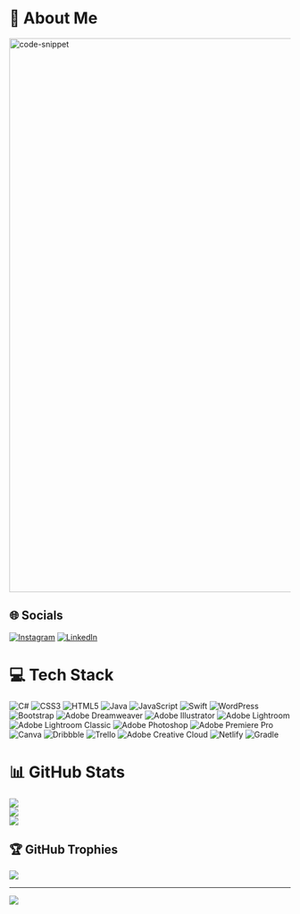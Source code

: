 <!-- 
- 👋 Hiya, I’m Caitee.
- 💻 I've been a Front-End Developer for 10 years.
- 👀 I’m working towards becoming a Software Developer.
- 🌱 I’m currently learning iOS development with Swift and Android development with Java/Gradle.
- 📚 I'm currently pursuing a Bachelor of Computer Science at WGU.
- 💞️ I’m looking to collaborate on app development, anything Java-related, or a new language.
- 🏂 I love to learn, hike, snowboard, take photos, invest in stocks, and travel. -->
# 💫 About Me
<!--![README md](https://github.com/caiteesmith/caiteesmith/assets/7319667/a4aeb4a7-5f9f-487d-95dd-51ae6947efff)-->
<img width="991" alt="code-snippet" src="https://github.com/caiteesmith/caiteesmith/assets/7319667/40386b89-e5b2-4e2f-9a41-fa282512d35c">


<!-- # 💫 About Me:
- 👋 Hiya, I’m Caitee.<br>- 💻 I've been a Front-End Developer for 10 years.<br>- 👀 I’m working towards becoming Full-Stack Engineer.<br>- 🌱 I’m currently learning iOS development with Swift and Android development with Java/Gradle.<br>- 💞️ I’m looking to collaborate on app development, anything Java-related, or a new language.<br>- 🏂 I love to learn, hike, snowboard, take photos, invest in stocks, and travel. -->


## 🌐 Socials
[![Instagram](https://img.shields.io/badge/Instagram-%23E4405F.svg?logo=Instagram&logoColor=white)](https://instagram.com/caiteecodes) [![LinkedIn](https://img.shields.io/badge/LinkedIn-%230077B5.svg?logo=linkedin&logoColor=white)](https://linkedin.com/in/caiteesmith) 

# 💻 Tech Stack
![C#](https://img.shields.io/badge/c%23-%23239120.svg?style=for-the-badge&logo=csharp&logoColor=white) ![CSS3](https://img.shields.io/badge/css3-%231572B6.svg?style=for-the-badge&logo=css3&logoColor=white) ![HTML5](https://img.shields.io/badge/html5-%23E34F26.svg?style=for-the-badge&logo=html5&logoColor=white) ![Java](https://img.shields.io/badge/java-%23ED8B00.svg?style=for-the-badge&logo=openjdk&logoColor=white) ![JavaScript](https://img.shields.io/badge/javascript-%23323330.svg?style=for-the-badge&logo=javascript&logoColor=%23F7DF1E) ![Swift](https://img.shields.io/badge/swift-F54A2A?style=for-the-badge&logo=swift&logoColor=white) ![WordPress](https://img.shields.io/badge/WordPress-%23117AC9.svg?style=for-the-badge&logo=WordPress&logoColor=white) ![Bootstrap](https://img.shields.io/badge/bootstrap-%238511FA.svg?style=for-the-badge&logo=bootstrap&logoColor=white) ![Adobe Dreamweaver](https://img.shields.io/badge/Adobe%20Dreamweaver-FF61F6.svg?style=for-the-badge&logo=Adobe%20Dreamweaver&logoColor=white) ![Adobe Illustrator](https://img.shields.io/badge/adobe%20illustrator-%23FF9A00.svg?style=for-the-badge&logo=adobe%20illustrator&logoColor=white) ![Adobe Lightroom](https://img.shields.io/badge/Adobe%20Lightroom-31A8FF.svg?style=for-the-badge&logo=Adobe%20Lightroom&logoColor=white) ![Adobe Lightroom Classic](https://img.shields.io/badge/Adobe%20Lightroom%20Classic-31A8FF.svg?style=for-the-badge&logo=Adobe%20Lightroom%20Classic&logoColor=white) ![Adobe Photoshop](https://img.shields.io/badge/adobe%20photoshop-%2331A8FF.svg?style=for-the-badge&logo=adobe%20photoshop&logoColor=white) ![Adobe Premiere Pro](https://img.shields.io/badge/Adobe%20Premiere%20Pro-9999FF.svg?style=for-the-badge&logo=Adobe%20Premiere%20Pro&logoColor=white) ![Canva](https://img.shields.io/badge/Canva-%2300C4CC.svg?style=for-the-badge&logo=Canva&logoColor=white) ![Dribbble](https://img.shields.io/badge/Dribbble-EA4C89?style=for-the-badge&logo=dribbble&logoColor=white) ![Trello](https://img.shields.io/badge/Trello-%23026AA7.svg?style=for-the-badge&logo=Trello&logoColor=white) ![Adobe Creative Cloud](https://img.shields.io/badge/Adobe%20Creative%20Cloud-DA1F26.svg?style=for-the-badge&logo=Adobe%20Creative%20Cloud&logoColor=white) ![Netlify](https://img.shields.io/badge/netlify-%23000000.svg?style=for-the-badge&logo=netlify&logoColor=#00C7B7) ![Gradle](https://img.shields.io/badge/Gradle-02303A.svg?style=for-the-badge&logo=Gradle&logoColor=white)
# 📊 GitHub Stats
![](https://github-readme-stats.vercel.app/api?username=caiteesmith&theme=tokyonight&hide_border=false&include_all_commits=true&count_private=true)<br/>
![](https://github-readme-streak-stats.herokuapp.com/?user=caiteesmith&theme=tokyonight&hide_border=false)<br/>
![](https://github-readme-stats.vercel.app/api/top-langs/?username=caiteesmith&theme=tokyonight&hide_border=false&include_all_commits=true&count_private=true&layout=compact)

## 🏆 GitHub Trophies
![](https://github-profile-trophy.vercel.app/?username=caiteesmith&theme=juicyfresh&no-frame=false&no-bg=false&margin-w=4)

---
[![](https://visitcount.itsvg.in/api?id=caiteesmith&icon=2&color=6)](https://visitcount.itsvg.in)

<!-- Proudly created with GPRM ( https://gprm.itsvg.in ) -->
